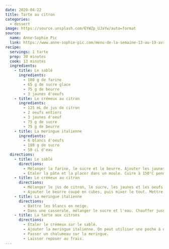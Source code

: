 ```yaml
---
date: 2020-04-22
title: Tarte au citron
categories:
  - dessert
image: https://source.unsplash.com/EYWZp_UJaYw/auto=format
source:
  name: Anne-Sophie Pic
  link: https://www.anne-sophie-pic.com/menu-de-la-semaine-13-au-19-avril-2/
recipe:
  servings: 1 tarte
  prep: 30 minutes
  cook: 13 minutes
  ingredients:
    - title: Le sablé
      ingredients:
        - 180 g de farine
        - 65 g de sucre glace
        - 75 g de beurre
        - 3 jaunes d'oeufs
    - title: Le crémeux au citron
      ingredients:
        - 125 mL de jus de citron
        - 2 oeufs entiers
        - 3 jaunes d'oeuf
        - 75 g de sucre
        - 75 g de beurre
    - title: La meringue italienne
      ingredients:
        - 6 blancs d'oeufs
        - 180 g de sucre
        - 50 cL d'eau
  directions:
    - title: Le sablé
      directions:
        - Mélanger la farine, le sucre et le beurre. Ajouter les jaunes d'oeuf et mélanger pour obtenir un boule. Mettre la pâte au réfrigérateur pendant au moins deux heures.
        - Étaler la pâte et la placer dans un moule. Cuire à 150°C pendant 20 minutes.
    - title: Le crémeux au citron
      directions:
        - Mélanger le jus de citron, le sucre, les jaunes et les oeufs dans une casserole. Porter à ébullition et laisser refroidir jusqu'à 30°C.
        - Ajouter le beurre coupé en cubes, puis mixer le tout. Mettre le crémeux au réfrigérateur.
    - title: La meringue italienne
      directions:
        - Battre les blancs en neige.
        - Dans une casserole, mélanger le sucre et l'eau. Chauffer jusqu'à 121°C et ajouter aux blancs en continuant de battre pendant cinq minutes.
    - title: La tarte aux citrons
      directions:
        - Étaler le crémeux sur le sablé.
        - Ajouter la meringue italienne. On peut utiliser une poche à douille pour un effet plus professionnel.
        - Passer un chalumeau sur la meringue.
        - Laisser reposer au frais.
---
```

